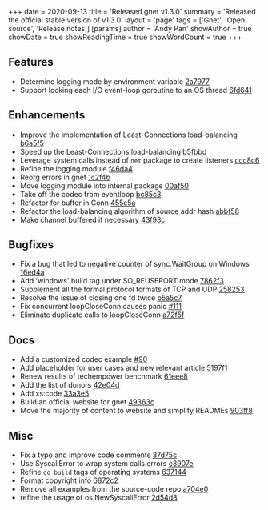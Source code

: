 +++
date = 2020-09-13
title = 'Released gnet v1.3.0'
summary = 'Released the official stable version of v1.3.0'
layout = 'page'
tags = ['Gnet', 'Open source', 'Release notes']
[params]
  author = 'Andy Pan'
showAuthor = true
showDate = true
showReadingTime = true
showWordCount = true
+++

## Features

- Determine logging mode by environment variable [2a7977](https://github.com/panjf2000/gnet/commit/2a7977feb33ba18f0c9d788dc611e85154df8548)
- Support locking each I/O event-loop goroutine to an OS thread [6fd641](https://github.com/panjf2000/gnet/commit/6fd6413920618f8cd9906923bd5768a43ce1c3b7)

## Enhancements

- Improve the implementation of Least-Connections load-balancing [b6a5f5](https://github.com/panjf2000/gnet/commit/b6a5f564a9eea9c3fbb977c5ef3c8163689a63d0)
- Speed up the Least-Connections load-balancing [b5fbbd](https://github.com/panjf2000/gnet/commit/b5fbbdac59588572b4a6e8c26bb6049cfd9b7211)
- Leverage system calls instead of `net` package to create listeners [ccc8c6](https://github.com/panjf2000/gnet/commit/ccc8c649f380c546242251911040c8935a2cbb57)
- Refine the logging module [f46da4](https://github.com/panjf2000/gnet/commit/f46da440d6435831558a1e8cbbd3f20a5ed2d773)
- Reorg errors in gnet [1c2f4b](https://github.com/panjf2000/gnet/commit/1c2f4b0c5127a4f40b5f635d604212a33e45a220)
- Move logging module into internal package [00af50](https://github.com/panjf2000/gnet/commit/00af504ed00ab0ecb6477956ef4fe81f1dadd66e)
- Take off the codec from eventloop [bc85c3](https://github.com/panjf2000/gnet/commit/bc85c34e5f347fa055b5fea1ecb84fbbdf85ef91)
- Refactor for buffer in Conn [455c5a](https://github.com/panjf2000/gnet/commit/455c5ae5241e0875fc79a9338fefc38b4a5c17bc)
- Refactor the load-balancing algorithm of source addr hash [abbf58](https://github.com/panjf2000/gnet/commit/abbf5820c1d264fa22e8bf8d00755d6093a86767)
- Make channel buffered if necessary [43f93c](https://github.com/panjf2000/gnet/commit/43f93ca57010dbb9b87f07928400301e487af65e)

## Bugfixes

- Fix a bug that led to negative counter of sync.WaitGroup on Windows [16ed4a](https://github.com/panjf2000/gnet/commit/16ed4ab6719b70b396b47d5d51c1f70f44e1205a)
- Add 'windows' build tag under SO_REUSEPORT mode [7862f3](https://github.com/panjf2000/gnet/commit/7862f3e2cb60554928c2d22f66213916dd69dbee)
- Supplement all the formal protocol formats of TCP and UDP [258253](https://github.com/panjf2000/gnet/commit/258253c7813a6577e338561f0c3da1bd7c5e57da)
- Resolve the issue of closing one fd twice [b5a5c7](https://github.com/panjf2000/gnet/commit/b5a5c715ca07f8b4e3c371a8460274e77953bbdf)
- Fix concurrent loopCloseConn causes panic [#111](https://github.com/panjf2000/gnet/pull/111)
- Eliminate duplicate calls to loopCloseConn [a72f5f](https://github.com/panjf2000/gnet/commit/a72f5fd30757fa51cad4ad10c9583468c450b68e)

## Docs

- Add a customized codec example [#90](https://github.com/panjf2000/gnet/pull/90)
- Add placeholder for user cases and new relevant article [5197f1](https://github.com/panjf2000/gnet/commit/5197f186792670851ddcfdbe94b5317196e3ef6a)
- Renew results of techempower benchmark [61eee8](https://github.com/panjf2000/gnet/commit/61eee8fa29105002d2e1af17d2c1afc54001c6be)
- Add the list of donors [42e04d](https://github.com/panjf2000/gnet/commit/42e04ddc6ba2299ab89d107d2731725dacb31dcf)
- Add xs:code [33a3e5](https://github.com/panjf2000/gnet/commit/33a3e5744e0c3c6c3ac1d3d965eabc5c5a93307d)
- Build an official website for gnet [49363c](https://github.com/panjf2000/gnet/commit/49363cd41c73852bf52807a59b980ff2968f2e46)
- Move the majority of content to website and simplify READMEs [903ff8](https://github.com/panjf2000/gnet/commit/903ff8433d2d635f86b366b79eb304915c3fa662)

## Misc

- Fix a typo and improve code comments [37d75c](https://github.com/panjf2000/gnet/commit/37d75cce99609c9c17f25df2f6cfbfd3cf212ef8)
- Use SyscallError to wrap system calls errors [c3907e](https://github.com/panjf2000/gnet/commit/c3907e00e2bb725cc4616587fb2e52f1c74c5999)
- Refine `go build` tags of operating systems [637144](https://github.com/panjf2000/gnet/commit/637144b487d4fa4f0a3ef40a2dada40586e188b5)
- Format copyright info [6872c2](https://github.com/panjf2000/gnet/commit/6872c20ab7c97342512149843322ff6111003ec3)
- Remove all examples from the source-code repo [a704e0](https://github.com/panjf2000/gnet/commit/a704e0683e9c261c9f1e49c7443086068160fed2)
- refine the usage of os.NewSyscallError [2d54d8](https://github.com/panjf2000/gnet/commit/2d54d80f42a6fa8e293db63a35033e1daa60cd56)